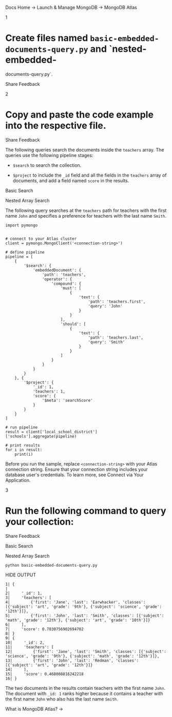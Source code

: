 Docs Home → Launch & Manage MongoDB → MongoDB Atlas

1

# Create files named `basic-embedded-documents-query.py` and `nested-embedded-
documents-query.py`.

Share Feedback

2

# Copy and paste the code example into the respective file.

Share Feedback

The following queries search the documents inside the `teachers` array. The
queries use the following pipeline stages:

  * `$search` to search the collection.

  * `$project` to include the `_id` field and all the fields in the `teachers` array of documents, and add a field named `score` in the results.

Basic Search

Nested Array Search

The following query searches at the `teachers` path for teachers with the
first name `John` and specifies a preference for teachers with the last name
`Smith`.

    
    
    import pymongo  
      
      
    # connect to your Atlas cluster  
    client = pymongo.MongoClient('<connection-string>')  
      
    # define pipeline  
    pipeline = [  
        {  
            '$search': {  
                'embeddedDocument': {  
                    'path': 'teachers',  
                    'operator': {  
                        'compound': {  
                            'must': [  
                                {  
                                    'text': {  
                                        'path': 'teachers.first',  
                                        'query': 'John'  
                                    }  
                                }  
                            ],  
                            'should': [  
                                {  
                                    'text': {  
                                        'path': 'teachers.last',  
                                        'query': 'Smith'  
                                    }  
                                }  
                            ]  
                        }  
                    }  
                }  
            }  
        }, {  
            '$project': {  
                '_id': 1,  
                'teachers': 1,  
                'score': {  
                    '$meta': 'searchScore'  
                }  
            }  
        }  
    ]  
      
    # run pipeline  
    result = client['local_school_district']['schools'].aggregate(pipeline)  
      
    # print results  
    for i in result:  
        print(i)  
  
Before you run the sample, replace `<connection-string>` with your Atlas
connection string. Ensure that your connection string includes your database
user's credentials. To learn more, see Connect via Your Application.

3

# Run the following command to query your collection:

Share Feedback

Basic Search

Nested Array Search

    
    
    python basic-embedded-documents-query.py  
      
  
HIDE OUTPUT

    
    
    1| {  
    |  
    2|     '_id': 1,   
    3|     'teachers': [  
    4|         {'first': 'Jane', 'last': 'Earwhacker', 'classes': [{'subject': 'art', 'grade': '9th'}, {'subject': 'science', 'grade': '12th'}]},   
    5|         {'first': 'John', 'last': 'Smith', 'classes': [{'subject': 'math', 'grade': '12th'}, {'subject': 'art', 'grade': '10th'}]}  
    6|     ],   
    7|     'score': 0.7830756902694702  
    8| }  
    9| {  
    10|     '_id': 2,   
    11|     'teachers': [  
    12|         {'first': 'Jane', 'last': 'Smith', 'classes': [{'subject': 'science', 'grade': '9th'}, {'subject': 'math', 'grade': '12th'}]},   
    13|         {'first': 'John', 'last': 'Redman', 'classes': [{'subject': 'art', 'grade': '12th'}]}  
    14|     ],   
    15|     'score': 0.468008816242218  
    16| }  
  
The two documents in the results contain teachers with the first name `John`.
The document with `_id: 1` ranks higher because it contains a teacher with the
first name `John` who also has the last name `Smith`.

What is MongoDB Atlas? →

